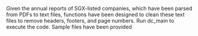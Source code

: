 Given the annual reports of SGX-listed companies, which have been parsed from PDFs to text files, functions have been designed to clean these text files to remove headers, footers, and page numbers. Run dc_main to execute the code.
Sample files have been provided
